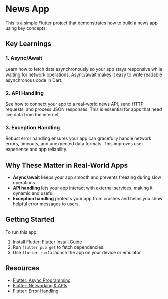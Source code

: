# News App

This is a simple Flutter project that demonstrates how to build a news app using key concepts:

## Key Learnings

### 1. Async/Await
Learn how to fetch data asynchronously so your app stays responsive while waiting for network operations. Async/await makes it easy to write readable asynchronous code in Dart.

### 2. API Handling
See how to connect your app to a real-world news API, send HTTP requests, and process JSON responses. This is essential for apps that need live data from the internet.

### 3. Exception Handling
Robust error handling ensures your app can gracefully handle network errors, timeouts, and unexpected data formats. This improves user experience and app reliability.

## Why These Matter in Real-World Apps
- **Async/await** keeps your app smooth and prevents freezing during slow operations.
- **API handling** lets your app interact with external services, making it dynamic and useful.
- **Exception handling** protects your app from crashes and helps you show helpful error messages to users.

## Getting Started
To run this app:
1. Install Flutter: [Flutter Install Guide](https://docs.flutter.dev/get-started/install)
2. Run `flutter pub get` to fetch dependencies.
3. Use `flutter run` to launch the app on your device or emulator.

## Resources
- [Flutter: Async Programming](https://dart.dev/codelabs/async-await)
- [Flutter: Networking & APIs](https://docs.flutter.dev/cookbook/networking/fetch-data)
- [Flutter: Error Handling](https://docs.flutter.dev/cookbook/networking/error-handling)
